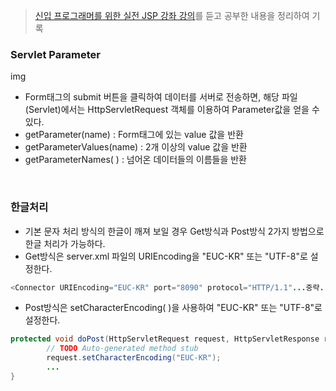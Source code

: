 > [신입 프로그래머를 위한 실전 JSP 강좌 강의](https://www.inflearn.com/course/%EC%8B%A4%EC%A0%84-jsp-%EA%B0%95%EC%A2%8C/dashboard)를 듣고 공부한 내용을 정리하여 기록

### Servlet Parameter
img
- Form태그의 submit 버튼을 클릭하여 데이터를 서버로 전송하면, 해당 파일(Servlet)에서는 HttpServletRequest 객체를 이용하여 Parameter값을 얻을 수 있다.
- getParameter(name) : Form태그에 있는 value 값을 반환
- getParameterValues(name) : 2개 이상의 value 값을 반환
- getParameterNames( ) : 넘어온 데이터들의 이름들을 반환
<br>

### 한글처리
- 기본 문자 처리 방식의 한글이 깨져 보일 경우 Get방식과 Post방식 2가지 방법으로 한글 처리가 가능하다.
- Get방식은 server.xml 파일의 URIEncoding을 "EUC-KR" 또는 "UTF-8"로 설정한다.
```java
<Connector URIEncoding="EUC-KR" port="8090" protocol="HTTP/1.1"...중략...>
```
- Post방식은 setCharacterEncoding( )을 사용하여 "EUC-KR" 또는 "UTF-8"로 설정한다.
```java
protected void doPost(HttpServletRequest request, HttpServletResponse response) throws ServletException, IOException {
		// TODO Auto-generated method stub
		request.setCharacterEncoding("EUC-KR");
        ...
}
```
